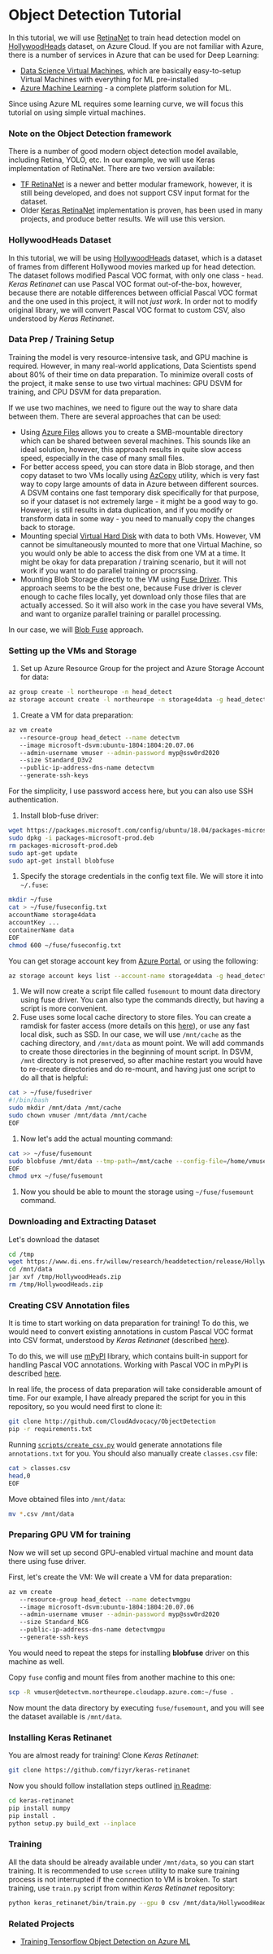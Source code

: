 # Object Detection Tutorial

In this tutorial, we will use [RetinaNet](https://github.com/fizyr/tf-retinanet) to train head detection model on [HollywoodHeads](https://www.di.ens.fr/willow/research/headdetection/) dataset, on Azure Cloud. If you are not familiar with Azure, there is a number of services in Azure that can be used for Deep Learning:
* [Data Science Virtual Machines][DSVM], which are basically easy-to-setup Virtual Machines with everything for ML pre-installed
* [Azure Machine Learning][AzML] - a complete platform solution for ML.

Since using Azure ML requires some learning curve, we will focus this tutorial on using simple virtual machines.

### Note on the Object Detection framework

There is a number of good modern object detection model available, including Retina, YOLO, etc. In our example, we will use Keras implementation of RetinaNet. There are two version available:

* [TF RetinaNet](https://github.com/fizyr/tf-retinanet) is a newer and better modular framework, however, it is still being developed, and does not support CSV input format for the dataset.
* Older [Keras RetinaNet](https://github.com/fizyr/keras-retinanet) implementation is proven, has been used in many projects, and produce better results. We will use this version.

### HollywoodHeads Dataset

In this tutorial, we will be using [HollywoodHeads](https://www.di.ens.fr/willow/research/headdetection/) dataset, which is a dataset of frames from different Hollywood movies marked up for head detection. The dataset follows modified Pascal VOC format, with only one class - `head`. *Keras Retinanet* can use Pascal VOC format out-of-the-box, however, because there are notable differences between official Pascal VOC format and the one used in this project, it will not *just work*. In order not to modify original library, we will convert Pascal VOC format to custom CSV, also understood by *Keras Retinanet*.

### Data Prep / Training Setup

Training the model is very resource-intensive task, and GPU machine is required. However, in many real-world applications, Data Scientists spend about 80% of their time on data preparation. To minimize overall costs of the project, it make sense to use two virtual machines: GPU DSVM for training, and CPU DSVM for data preparation.

If we use two machines, we need to figure out the way to share data between them. There are several approaches that can be used:
* Using [Azure Files][AzFiles] allows you to create a SMB-mountable directory which can be shared between several machines. This sounds like an ideal solution, however, this approach results in quite slow access speed, especially in the case of many small files.
* For better access speed, you can store data in Blob storage, and then copy dataset to two VMs locally using [AzCopy][AzCopy] utility, which is very fast way to copy large amounts of data in Azure between different sources. A DSVM contains one fast temporary disk specifically for that purpose, so if your dataset is not extremely large - it might be a good way to go. However, is still results in data duplication, and if you modify or transform data in some way - you need to manually copy the changes back to storage.  
* Mounting special [Virtual Hard Disk][AzVHD] with data to both VMs. However, VM cannot be simultaneously mounted to more that one Virtual Machine, so you would only be able to access the disk from one VM at a time. It might be okay for data preparation / training scenario, but it will not work if you want to do parallel training or procrssing.
* Mounting Blob Storage directly to the VM using [Fuse Driver][Fuse]. This approach seems to be the best one, because Fuse driver is clever enough to cache files locally, yet download only those files that are actually accessed. So it will also work in the case you have several VMs, and want to organize parallel training or parallel processing. 

In our case, we will [Blob Fuse][Fuse] approach.

### Setting up the VMs and Storage

1. Set up Azure Resource Group for the project and Azure Storage Account for data:
```bash
az group create -l northeurope -n head_detect
az storage account create -l northeurope -n storage4data -g head_detect --sku Standard_LRS
```
1. Create a VM for data preparation:
```bash
az vm create 
   --resource-group head_detect --name detectvm 
   --image microsoft-dsvm:ubuntu-1804:1804:20.07.06 
   --admin-username vmuser --admin-password myp@ssw0rd2020 
   --size Standard_D3v2 
   --public-ip-address-dns-name detectvm 
   --generate-ssh-keys
```
For the simplicity, I use password access here, but you can also use SSH authentication.
1. Install blob-fuse driver:
```bash
wget https://packages.microsoft.com/config/ubuntu/18.04/packages-microsoft-prod.deb
sudo dpkg -i packages-microsoft-prod.deb
rm packages-microsoft-prod.deb
sudo apt-get update
sudo apt-get install blobfuse
```
1. Specify the storage credentials in the config text file. We will store it into `~/.fuse`:
```bash
mkdir ~/fuse
cat > ~/fuse/fuseconfig.txt
accountName storage4data
accountKey ...
containerName data
EOF
chmod 600 ~/fuse/fuseconfig.txt
```
You can get storage account key from [Azure Portal][AzPortal], or using the following:
```bash
az storage account keys list --account-name storage4data -g head_detect
```
1. We will now create a script file called `fusemount` to mount data directory using fuse driver. You can also type the commands directly, but having a script is more convenient.
1. Fuse uses some local cache directory to store files. You can create a ramdisk for faster access (more details on this [here][Fuse]), or use any fast local disk, such as SSD. In our case, we will use `/mnt/cache` as the caching directory, and `/mnt/data` as mount point. We will add commands to create those directories in the beginning of mount script. In DSVM, `/mnt` directory is not preserved, so after machine restart you would have to re-create directories and do re-mount, and having just one script to do all that is helpful:
```bash
cat > ~/fuse/fusedriver
#!/bin/bash
sudo mkdir /mnt/data /mnt/cache
sudo chown vmuser /mnt/data /mnt/cache
EOF
```
1. Now let's add the actual mounting command:
```bash
cat >> ~/fuse/fusemount
sudo blobfuse /mnt/data --tmp-path=/mnt/cache --config-file=/home/vmuser/fuse/fuseconfig.txt -o attr_timeout=240 -o entry_timeout=240 -o negative_timeout=120
EOF
chmod u+x ~/fuse/fusemount
```
1. Now you should be able to mount the storage using `~/fuse/fusemount` command.

### Downloading and Extracting Dataset

Let's download the dataset
```bash
cd /tmp
wget https://www.di.ens.fr/willow/research/headdetection/release/HollywoodHeads.zip
cd /mnt/data
jar xvf /tmp/HollywoodHeads.zip
rm /tmp/HollywoodHeads.zip
```

### Creating CSV Annotation files

It is time to start working on data preparation for training! To do this, we would need to convert existing annotations in custom Pascal VOC format into CSV format, understood by *Keras Retinanet* (described [here](https://github.com/fizyr/keras-retinanet#csv-datasets)).

To do this, we will use [mPyPl](http://shwars.github.io/mPyPl) library, which contains built-in support for handling Pascal VOC annotations. Working with Pascal VOC in mPyPl is described [here](https://github.com/shwars/mPyPl/wiki/Reading-PASCAL-VOC-Format).

In real life, the process of data preparation will take considerable amount of time. For our example, I have already prepared the script for you in this repository, so you would need first to clone it:
```bash
git clone http://github.com/CloudAdvocacy/ObjectDetection
pip -r requirements.txt
``` 
Running [`scripts/create_csv.py`](scripts/create_csv.py) would generate annotations file `annotations.txt` for you. You should also manually create `classes.csv` file:
```bash
cat > classes.csv
head,0
EOF
```

Move obtained files into `/mnt/data`:
```bash
mv *.csv /mnt/data
```

### Preparing GPU VM for training

Now we will set up second GPU-enabled virtual machine and mount data there using fuse driver.

First, let's create the VM:
We will create a VM for data preparation:
```bash
az vm create 
   --resource-group head_detect --name detectvmgpu 
   --image microsoft-dsvm:ubuntu-1804:1804:20.07.06 
   --admin-username vmuser --admin-password myp@ssw0rd2020 
   --size Standard_NC6
   --public-ip-address-dns-name detectvmgpu 
   --generate-ssh-keys
```

You would need to repeat the steps for installing **blobfuse** driver on this machine as well.

Copy `fuse` config and mount files from another machine to this one:
```bash
scp -R vmuser@detectvm.northeurope.cloudapp.azure.com:~/fuse .
```
Now mount the data directory by executing `fuse/fusemount`, and you will see the dataset available is `/mnt/data`.

### Installing Keras Retinanet

You are almost ready for training! Clone *Keras Retinanet*:
```bash
git clone https://github.com/fizyr/keras-retinanet
```
Now you should follow installation steps outlined [in Readme](https://github.com/fizyr/keras-retinanet#installation):
```bash
cd keras-retinanet
pip install numpy
pip install .
python setup.py build_ext --inplace
```

### Training

All the data should be already available under `/mnt/data`, so you can start training. It is recommended to use `screen` utility to make sure training process is not interrupted if the connection to VM is broken. To start training, use `train.py` script from within *Keras Retinanet* repository:
```bash
python keras_retinanet/bin/train.py --gpu 0 csv /mnt/data/HollywoodHeads/annotations.csv /mnt/data/HollywoodHeads/classes.csv
```

### Related Projects

* [Training Tensorflow Object Detection on Azure ML](https://github.com/liupeirong/tensorflow_objectdetection_azureml)


[DSVM]: https://azure.microsoft.com/services/virtual-machines/data-science-virtual-machines/?WT.mc_id=e2eod-github-dmitryso
[AzML]: https://azure.microsoft.com/services/machine-learning/?WT.mc_id=e2eod-github-dmitryso
[AzFiles]: https://docs.microsoft.com/azure/storage/files/storage-files-introduction/?WT.mc_id=e2eod-github-dmitryso
[AzVHD]: https://docs.microsoft.com/azure/virtual-machines/managed-disks-overview/?WT.mc_id=e2eod-github-dmitryso
[AzCopy]: https://docs.microsoft.com/azure/storage/common/storage-use-azcopy-v10/?WT.mc_id=e2eod-github-dmitryso
[Fuse]: https://docs.microsoft.com/azure/storage/blobs/storage-how-to-mount-container-linux/?WT.mc_id=e2eod-github-dmitryso
[AzPortal]: https://portal.azure.com/?WT.mc_id=e2eod-github-dmitryso